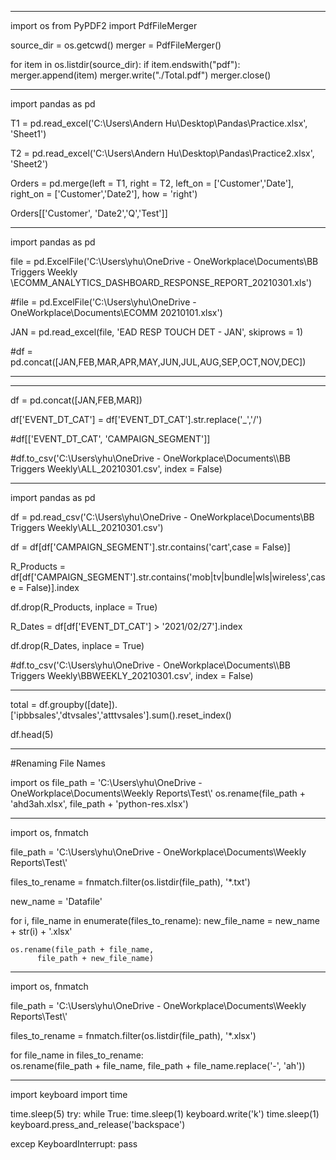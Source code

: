 ----------------------------------------------------------------------------------------------------------------------------

import os
from PyPDF2 import PdfFileMerger

source_dir = os.getcwd()
merger = PdfFileMerger()

for item in os.listdir(source_dir):
    if item.endswith("pdf"):
        merger.append(item)
merger.write("./Total.pdf")
merger.close()

-------------------------------------------------------------------------------------------------------------------------
import pandas as pd

T1 = pd.read_excel('C:\\Users\\Andern Hu\\Desktop\\Pandas\\Practice.xlsx', 'Sheet1')

T2 = pd.read_excel('C:\\Users\\Andern Hu\\Desktop\\Pandas\\Practice2.xlsx', 'Sheet2')

Orders = pd.merge(left = T1, right = T2, left_on = ['Customer','Date'], right_on = ['Customer','Date2'], how = 'right')

Orders[['Customer', 'Date2','Q','Test']]

-------------------------------------------------------------------------------------------------------------------------
import pandas as pd

file = pd.ExcelFile('C:\\Users\\yhu\\OneDrive - OneWorkplace\\Documents\\BB Triggers Weekly\
\\ECOMM_ANALYTICS_DASHBOARD_RESPONSE_REPORT_20210301.xls')

#file = pd.ExcelFile('C:\\Users\\yhu\\OneDrive - OneWorkplace\\Documents\\ECOMM 20210101.xlsx')

JAN = pd.read_excel(file, 'EAD RESP TOUCH DET - JAN', skiprows = 1)

#df = pd.concat([JAN,FEB,MAR,APR,MAY,JUN,JUL,AUG,SEP,OCT,NOV,DEC])

-----------------------------------------------------------------------------------------------------------------------






--------------------------------------------------------------------------------------------------------------------------


df = pd.concat([JAN,FEB,MAR])

df['EVENT_DT_CAT'] = df['EVENT_DT_CAT'].str.replace('_','/')

#df[['EVENT_DT_CAT', 'CAMPAIGN_SEGMENT']]

#df.to_csv('C:\\Users\\yhu\\OneDrive - OneWorkplace\\Documents\\\\BB Triggers Weekly\\ALL_20210301.csv', index = False)

---------------------------------------------------------------------------------------------------------------------------

import pandas as pd

df = pd.read_csv('C:\\Users\\yhu\\OneDrive - OneWorkplace\\Documents\\BB Triggers Weekly\\ALL_20210301.csv')

df = df[df['CAMPAIGN_SEGMENT'].str.contains('cart',case = False)]

R_Products = df[df['CAMPAIGN_SEGMENT'].str.contains('mob|tv|bundle|wls|wireless',case = False)].index

df.drop(R_Products, inplace = True)

R_Dates = df[df['EVENT_DT_CAT'] > '2021/02/27'].index

df.drop(R_Dates, inplace = True)

#df.to_csv('C:\\Users\\yhu\\OneDrive - OneWorkplace\\Documents\\\\BB Triggers Weekly\\BBWEEKLY_20210301.csv', index = False)

----------------------------------------------------------------------------------------------------------------------------

total = df.groupby([date]).['ipbbsales','dtvsales','atttvsales'].sum().reset_index()

df.head(5)

------------------------------------------------------------------------------------------------------------------------------

#Renaming File Names

import os
file_path = 'C:\\Users\\yhu\\OneDrive - OneWorkplace\\Documents\\Weekly Reports\\Test\\'
os.rename(file_path + 'ahd3ah.xlsx', 
          file_path + 'python-res.xlsx')

---------------------
import os, fnmatch

file_path = 'C:\\Users\\yhu\\OneDrive - OneWorkplace\\Documents\\Weekly Reports\\Test\\'

files_to_rename = fnmatch.filter(os.listdir(file_path), '*.txt')

new_name = 'Datafile'

for i, file_name in enumerate(files_to_rename):
    new_file_name = new_name + str(i) + '.xlsx'
    
    os.rename(file_path + file_name, 
          file_path + new_file_name)

-------------------------------
import os, fnmatch

file_path = 'C:\\Users\\yhu\\OneDrive - OneWorkplace\\Documents\\Weekly Reports\\Test\\'

files_to_rename = fnmatch.filter(os.listdir(file_path), '*.xlsx')

for file_name in files_to_rename:    
    os.rename(file_path + file_name, 
          file_path + file_name.replace('-', 'ah'))

------------------------------
import keyboard
import time

time.sleep(5)
try:
while True:
 time.sleep(1)
 keyboard.write('k')
 time.sleep(1)
 keyboard.press_and_release('backspace')
 
excep KeyboardInterrupt:
pass


